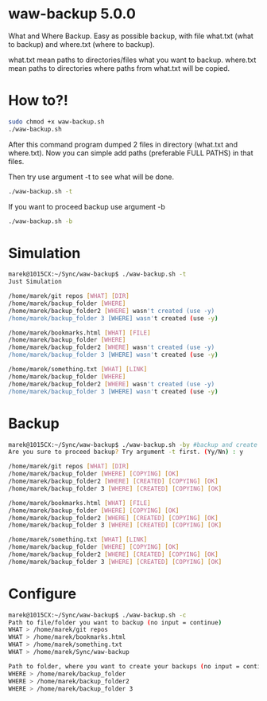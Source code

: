 # waw-backup 5.0.0
What and Where Backup. Easy as possible backup, with file what.txt (what to backup) and where.txt (where to backup).

what.txt mean paths to directories/files what you want to backup.
where.txt mean paths to directories where paths from what.txt will be copied.

# How to?!
```bash
sudo chmod +x waw-backup.sh
./waw-backup.sh
```
After this command program dumped 2 files in directory (what.txt and where.txt).
Now you can simple add paths (preferable FULL PATHS) in that files.

Then try use argument -t to see what will be done. 
```bash
./waw-backup.sh -t
```
If you want to proceed backup use argument -b
```bash
./waw-backup.sh -b
```

# Simulation
```bash
marek@1015CX:~/Sync/waw-backup$ ./waw-backup.sh -t
Just Simulation

/home/marek/git repos [WHAT] [DIR]
/home/marek/backup_folder [WHERE]
/home/marek/backup_folder2 [WHERE] wasn't created (use -y)
/home/marek/backup_folder 3 [WHERE] wasn't created (use -y)

/home/marek/bookmarks.html [WHAT] [FILE]
/home/marek/backup_folder [WHERE]
/home/marek/backup_folder2 [WHERE] wasn't created (use -y)
/home/marek/backup_folder 3 [WHERE] wasn't created (use -y)

/home/marek/something.txt [WHAT] [LINK]
/home/marek/backup_folder [WHERE]
/home/marek/backup_folder2 [WHERE] wasn't created (use -y)
/home/marek/backup_folder 3 [WHERE] wasn't created (use -y)
```

# Backup
```bash
marek@1015CX:~/Sync/waw-backup$ ./waw-backup.sh -by #backup and create folders
Are you sure to proceed backup? Try argument -t first. (Yy/Nn) : y

/home/marek/git repos [WHAT] [DIR]
/home/marek/backup_folder [WHERE] [COPYING] [OK]
/home/marek/backup_folder2 [WHERE] [CREATED] [COPYING] [OK]
/home/marek/backup_folder 3 [WHERE] [CREATED] [COPYING] [OK]

/home/marek/bookmarks.html [WHAT] [FILE]
/home/marek/backup_folder [WHERE] [COPYING] [OK]
/home/marek/backup_folder2 [WHERE] [CREATED] [COPYING] [OK]
/home/marek/backup_folder 3 [WHERE] [CREATED] [COPYING] [OK]

/home/marek/something.txt [WHAT] [LINK]
/home/marek/backup_folder [WHERE] [COPYING] [OK]
/home/marek/backup_folder2 [WHERE] [CREATED] [COPYING] [OK]
/home/marek/backup_folder 3 [WHERE] [CREATED] [COPYING] [OK]
```
# Configure
```bash
marek@1015CX:~/Sync/waw-backup$ ./waw-backup.sh -c
Path to file/folder you want to backup (no input = continue)
WHAT > /home/marek/git repos
WHAT > /home/marek/bookmarks.html
WHAT > /home/marek/something.txt
WHAT > /home/marek/Sync/waw-backup

Path to folder, where you want to create your backups (no input = continue)
WHERE > /home/marek/backup_folder
WHERE > /home/marek/backup_folder2
WHERE > /home/marek/backup_folder 3
```